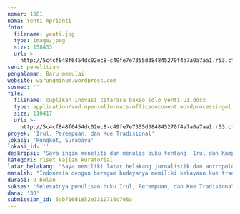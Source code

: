 ```yaml
---
nomor: 1081
nama: Yenti Aprianti
foto:
  filename: yenti.jpg
  type: image/jpeg
  size: 158433
  url: >-
    http://5c4cf848f6454dc02ec8-c49fe7e7355d384845270f4a7a0a7aa1.r53.cf2.rackcdn.com/3af077ac-b809-4959-a594-7637109a315f/yenti.jpg
seni: penelitian
pengalaman: Baru memulai
website: warungminum.wordpress.com
sosmed: ''
file:
  filename: cuplikan inovasi citarasa bakso solo_yenti_UI.docx
  type: application/vnd.openxmlformats-officedocument.wordprocessingml.document
  size: 110417
  url: >-
    http://5c4cf848f6454dc02ec8-c49fe7e7355d384845270f4a7a0a7aa1.r53.cf2.rackcdn.com/c51ebd56-383e-430b-a7c1-3f72d0d87855/cuplikan%20inovasi%20citarasa%20bakso%20solo_yenti_UI.docx
proyek: 'Irul, Perempuan, dan Kue Tradisional'
lokasi: 'Rungkut, Surabaya'
lokasi_id: ''
deskripsi: "Saya ingin meneliti dan menulis buku tentang  Irul dan Kampung Kue. lrul atau Choirul Mahpuduah (49) adalah perempuan penggagas Kampung Kue di Rungkut, Surabaya. Awalnya ia hanya pembuat kue biasa seperti perempuan lain di kampungnya. Para perempuan bekerja sendiri-sendiri sehingga keterampilan turun-temurun mereka tidak cukup meningkatkan pengetahuan, jaringan, dan kesejahteraan masyarakat.  Irul tergerak untuk membangun budaya organisasi di kalangan perempuan pembuat kue sehingga para perempuan seprofesinya dapat lebih berdaya dengan identitas barunya sebagai perempuan dari kampung Kue.  Di awal usahanya, rintangan datang dari suami para pembuat kue, yang malu beristrikan tukang kue. Banyak strategi yang Irul telah lakukan untuk mengatasi berbagai rintangan sehingga Kampung Kue dapat mapan seperti saat ini. \r\nPembuat kue sangat identik dengan perempuan, jumlah mereka  sangat  banyak, dan tersebar di seluruh Indonesia. Di dalam diri para perempuan tersebut tersimpan kekayaan kuliner lokal yang perlu dilestarikan. Sayangnya di antara mereka masih menjadi kaum marjinal meskipun memiliki kemampuan membuat kue yang mumpuni.  Itu sebabnya pendokumentasian tentang pengetahuan baru di bidang pemberdayaan perempuan pembuat kue seperti yang dilakukan Irul  menjadi sangat penting bagi Indonesia. \r\n"
kategori: riset_kajian_kuratorial
latar_belakang: "Saya memiliki latar belakang jurnalistik dan antropologi dengan kajian ekonomi masyarakat, pertanian, dan makanan. Tesis saya tentang Inovasi Citarasa Bakso Solo mendapatkan nilai terbaik tetapi selepas studi saya  disibukkan oleh kegiatan domestik dan sulit mendapatkan kesempatan melakukan riset lapangan. Sambil menjalankan aktivitas rumah tangga di rumah, selama 7 tahun selepas masa studi, saya terus mengumpulkan data di bidang yang saya minati. Saya sudah menerjemahkan buku Rambles in Java and Straits in 1852 by Bengal Civilian yang banyak mencatat tanaman pangan, menu makanan kaum elit, dan jajanan  di Indonesia. Saya juga mengumpulkan buku dan majalah kuliner lama, dan mengumpulkan data tentang jajanan dan migrasi. Namun semua itu belum dapat menjadi karya utuh karena masih banyak data lapangan yang belum lengkap. \r\n\r\nSalah satu hal yang menarik bagi saya adalah perempuan para pembuat dan penjaja kue. Banyak di antara mereka sudah lanjut usia. Keterampilan membuat kue tradisional yang dianggap rumit dan kurang mampu meningkatkan kesejahteraan tidak banyak diminati kaum muda dalam kelompok masyarakat pembuat kue. Saya mencoba mencari data terkait melalui internet. Irul adalah sosok yang dapat menjadi inspirasi penting dalam memberdayakan perempuan pembuat kue dan penjaga khazanah kuliner lokal Indonesia. Karyanya berupa Kampung Kue Rungkut menjadi contoh yang perlu untuk dicatat.\r\n"
masalah: "Indonesia dengan beragam budayanya memiliki kekayaan kue tradisional yang sangat besar. Sebagian besar pelestari kue tradisional adalah perempuan. Dengan pengetahuan dan keterampilan membuat kue, mereka ikut melestarikan  tanaman pangan lokal, lingkungan hidup, dan kekayaan rasa beserta inovasinya. \r\nSejarawan dan antropolog makanan, Montanari, dalam bukunya Food is Culture mengatakan \"...Rasa adalah sensor ganda yang mampu  membangkitkan memori. Rasa juga sekumpulan pengetahuan. ... dan makanan adalah kebudayaan sejak dipersiapkan, diolah, dan disajikan. Makanan adalah bentuk penciptaan.\"\r\nKuliner lokal dan segala nyang membentuknya adalah jati diri masyarakatnya. Meskipun kita mudah menemukan resep kue tradisional di internet, kenyataannya keterampilan dan pengetahuan turun-temurun itu belum dapat meningkatkan kesejahteraan masyarakat dan lingkungan pengusungnya. Pengetahuan baru tentang  budaya  organisasi masyarakat pembuat kue tradisional menjadi penting. Saya ingin meneliti Irul dan Kampung Kue yang dibangunnya. Hasil penelitan akan dibukukan agar pengetahuan untuk melestarikan dan mengembangkan kue tradisional dapat diakses dengan mudah oleh kelompok masyarakat di berbagai daerah.\r\n"
durasi: 9 bulan
sukses: 'Selesainya penulisan buku Irul, Perempuan, dan Kue Tradisional'
dana: '30'
submission_id: 5ab716d1852e3310716c706a
---
```

